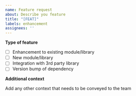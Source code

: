 ```yaml
---
name: Feature request
about: Describe you feature
title: "[FEAT]"
labels: enhancement
assignees: ''
---
```


**Type of feature**

- [ ] Enhancement to existing module/library
- [ ] New module/library
- [ ] Integration with 3rd party library
- [ ] Version bump of dependency

**Additional context**

Add any other context that needs to be conveyed to the team

